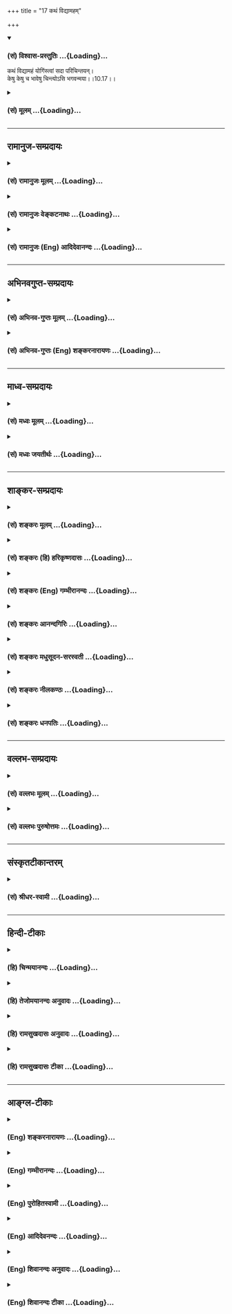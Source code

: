 +++
title = "17 कथं विद्यामहम्"

+++
<div class="js_include" newlevelforh1="3" title="(सं) विश्वास-प्रस्तुतिः" unfilled url="/purANam_vaiShNavam/mahAbhAratam/06-bhIShma-parva/03-bhagavad-gItA-parva/saMskRtam/vishvAsa-prastutiH/10_vibhUti-vistAra-yoga/17_kathaM_vidyAmaham.md">
<details open><summary><h3>(सं) विश्वास-प्रस्तुतिः ...{Loading}...</h3></summary>

कथं विद्यामहं योगिंस्त्वां सदा परिचिन्तयन्।  
केषु केषु च भावेषु चिन्त्योऽसि भगवन्मया।।10.17।।
</details>
</div>
<div class="js_include collapsed" newlevelforh1="3" title="(सं) मूलम्" unfilled url="/purANam_vaiShNavam/mahAbhAratam/06-bhIShma-parva/03-bhagavad-gItA-parva/saMskRtam/mUlam/10_vibhUti-vistAra-yoga/17_kathaM_vidyAmaham.md">
<details><summary><h3>(सं) मूलम् ...{Loading}...</h3></summary>

कथं विद्यामहं योगिंस्त्वां सदा परिचिन्तयन्।  
केषु केषु च भावेषु चिन्त्योऽसि भगवन्मया।।10.17।।
</details>
</div>


_________________
## रामानुज-सम्प्रदायः
<div class="js_include collapsed" newlevelforh1="3" title="(सं) रामानुजः मूलम्" unfilled url="/purANam_vaiShNavam/mahAbhAratam/06-bhIShma-parva/03-bhagavad-gItA-parva/saMskRtam/rAmAnujaH/mUlam/10_vibhUti-vistAra-yoga/17_kathaM_vidyAmaham.md">
<details><summary><h3>(सं) रामानुजः मूलम् ...{Loading}...</h3></summary>

।।10.17।।**अहं योगी** भक्तियोगनिष्ठः सन् भक्त्या **त्वां सदा
परिचिन्तयन्** चिन्तयितुं प्रवृत्तः चिन्तनीयं त्वां
परिपूर्णैश्वर्यादिकल्याणगुणगणं **कथं विद्या**
पूर्वोक्तबुद्धिज्ञानादिभाव्यतिरेक्तेषु अनुक्तषु **केषु केषु च भावेषु
मया** नियन्तृत्वेन **चिन्त्यः असि।**

</details>
</div>
<div class="js_include collapsed" newlevelforh1="3" title="(सं) रामानुजः वेङ्कटनाथः" unfilled url="/purANam_vaiShNavam/mahAbhAratam/06-bhIShma-parva/03-bhagavad-gItA-parva/saMskRtam/rAmAnujaH/venkaTanAthaH/10_vibhUti-vistAra-yoga/17_kathaM_vidyAmaham.md">
<details><summary><h3>(सं) रामानुजः वेङ्कटनाथः ...{Loading}...</h3></summary>

  
  
।।10.17।। योगिशब्दः प्रकरणविशेषात्त्वां सदा परिचिन्तयन् इत्यादेः
सामर्थ्याच्च योगिविशेषविषय इत्याह -- भक्तियोगनिष्ठः सन्निति। सन्नित्यनेन
निष्पन्नयोगिपरत्वमपि व्यावर्तितम्। अत्रयोगिन् इति परेषां पाठोऽनार्षः। सदा
इतिविशेषणसामर्थ्यात्भक्त्येति सिद्धम्। वेदनात्पूर्वं चिन्तनाशक्तेः;कथं
विद्याम् इत्यस्य चिन्तनहेतुत्वात्लक्षणहेत्वोः क्रियायाः
\[अष्टा.3।2।126\] इति शतुरनुशासनाच्चचिन्तयितुं प्रवृत्त
इत्युक्तम्। त्वाम् इति धर्मिविशेषस्य प्रतिपन्नत्वात्प्रकारविशेषेषु
बुभुत्सेति ज्ञापनायोक्तंपरिपूर्णेत्यादि। प्रश्नो ह्यज्ञातविशेषज्ञापनार्थ
इत्यभि सन्धायोक्तं -- पूर्वोक्तेत्यादि। भावेषु इति सप्तम्यभिप्रेतोक्तिः;
प्रकृतानुकर्षणं वा, -- नियन्तृत्वेनेति।  
  

</details>
</div>
<div class="js_include collapsed" newlevelforh1="3" title="(सं) रामानुजः (Eng) आदिदेवानन्दः" unfilled url="/purANam_vaiShNavam/mahAbhAratam/06-bhIShma-parva/03-bhagavad-gItA-parva/saMskRtam/rAmAnujaH/english/AdidevAnandaH/10_vibhUti-vistAra-yoga/17_kathaM_vidyAmaham.md">
<details><summary><h3>(सं) रामानुजः (Eng) आदिदेवानन्दः ...{Loading}...</h3></summary>

10.17 I, 'Your devotee' (Yogin), namely, one engaged in Bhakti Yoga, and
'constantly meditating on You' with devotion, namely, embarked on
meditation on You, - how am I to know You, the object of meditation, as
possessing a multitude of auspicious attributes like sovereignty etc.;
And in what varied modes of mental dispositions, which are as yet untold
and which are different from the intelligence, knowledge etc., described
earlier, are You the Controller of all, to be meditated upon by me.

</details>
</div>


_________________
## अभिनवगुप्त-सम्प्रदायः
<div class="js_include collapsed" newlevelforh1="3" title="(सं) अभिनव-गुप्तः मूलम्" unfilled url="/purANam_vaiShNavam/mahAbhAratam/06-bhIShma-parva/03-bhagavad-gItA-parva/saMskRtam/abhinava-guptaH/mUlam/10_vibhUti-vistAra-yoga/17_kathaM_vidyAmaham.md">
<details><summary><h3>(सं) अभिनव-गुप्तः मूलम् ...{Loading}...</h3></summary>

।।10.17।। No commentary.  
  

</details>
</div>
<div class="js_include collapsed" newlevelforh1="3" title="(सं) अभिनव-गुप्तः (Eng) शङ्करनारायणः" unfilled url="/purANam_vaiShNavam/mahAbhAratam/06-bhIShma-parva/03-bhagavad-gItA-parva/saMskRtam/abhinava-guptaH/english/shankaranArAyaNaH/10_vibhUti-vistAra-yoga/17_kathaM_vidyAmaham.md">
<details><summary><h3>(सं) अभिनव-गुप्तः (Eng) शङ्करनारायणः ...{Loading}...</h3></summary>

10.17 Sri Abhinavagupta did not comment upon this sloka.

</details>
</div>


_________________
## माध्व-सम्प्रदायः
<div class="js_include collapsed" newlevelforh1="3" title="(सं) मध्वः मूलम्" unfilled url="/purANam_vaiShNavam/mahAbhAratam/06-bhIShma-parva/03-bhagavad-gItA-parva/saMskRtam/madhvaH/mUlam/10_vibhUti-vistAra-yoga/17_kathaM_vidyAmaham.md">
<details><summary><h3>(सं) मध्वः मूलम् ...{Loading}...</h3></summary>

।।10.17।। Sri Madhvacharya did not comment on this sloka.

</details>
</div>
<div class="js_include collapsed" newlevelforh1="3" title="(सं) मध्वः जयतीर्थः" unfilled url="/purANam_vaiShNavam/mahAbhAratam/06-bhIShma-parva/03-bhagavad-gItA-parva/saMskRtam/madhvaH/jayatIrthaH/10_vibhUti-vistAra-yoga/17_kathaM_vidyAmaham.md">
<details><summary><h3>(सं) मध्वः जयतीर्थः ...{Loading}...</h3></summary>

।।10.17।। Sri Jayatirtha did not comment on this sloka.

</details>
</div>


_________________
## शाङ्कर-सम्प्रदायः
<div class="js_include collapsed" newlevelforh1="3" title="(सं) शङ्करः मूलम्" unfilled url="/purANam_vaiShNavam/mahAbhAratam/06-bhIShma-parva/03-bhagavad-gItA-parva/saMskRtam/shankaraH/mUlam/10_vibhUti-vistAra-yoga/17_kathaM_vidyAmaham.md">
<details><summary><h3>(सं) शङ्करः मूलम् ...{Loading}...</h3></summary>

।।10.17।। --,**कथं विद्यां** विजानीयाम् **अहं** हे **योगिन् त्वां सदा
परिचिन्तयन्। केषु केषु च भावेषु** वस्तुषु **चिन्त्यः असि** ध्येयः असि
**भगवन् मया**।।

</details>
</div>
<div class="js_include collapsed" newlevelforh1="3" title="(सं) शङ्करः (हि) हरिकृष्णदासः" unfilled url="/purANam_vaiShNavam/mahAbhAratam/06-bhIShma-parva/03-bhagavad-gItA-parva/saMskRtam/shankaraH/hindI/harikRShNadAsaH/10_vibhUti-vistAra-yoga/17_kathaM_vidyAmaham.md">
<details><summary><h3>(सं) शङ्करः (हि) हरिकृष्णदासः ...{Loading}...</h3></summary>

।।10.17।। हे योगिन् आपका सदा चिन्तन करता हुआ मैं आपको किस प्रकार जानूँ हे
भगवन् आप किनकिन भावोंमें अर्थात् वस्तुओंमें मेरे द्वारा चिन्तन किये
जानेयोग्य हैं।

</details>
</div>
<div class="js_include collapsed" newlevelforh1="3" title="(सं) शङ्करः (Eng) गम्भीरानन्दः" unfilled url="/purANam_vaiShNavam/mahAbhAratam/06-bhIShma-parva/03-bhagavad-gItA-parva/saMskRtam/shankaraH/english/gambhIrAnandaH/10_vibhUti-vistAra-yoga/17_kathaM_vidyAmaham.md">
<details><summary><h3>(सं) शङ्करः (Eng) गम्भीरानन्दः ...{Loading}...</h3></summary>

10.17 O Yogi, katham, how; aham vidyam, shall I know tvam, You; sada
pari-cintayan, by remaining ever-engaged in meditation; Ca, and; kesu
kesu bhavesu, through what objects; bhagvan, O Lord; cintah asi, are You
to be meditated on; maya, by me;

</details>
</div>
<div class="js_include collapsed" newlevelforh1="3" title="(सं) शङ्करः आनन्दगिरिः" unfilled url="/purANam_vaiShNavam/mahAbhAratam/06-bhIShma-parva/03-bhagavad-gItA-parva/saMskRtam/shankaraH/AnandagiriH/10_vibhUti-vistAra-yoga/17_kathaM_vidyAmaham.md">
<details><summary><h3>(सं) शङ्करः आनन्दगिरिः ...{Loading}...</h3></summary>

।।10.17।। किमर्थं विभूतीः श्रोतुमिच्छसीत्याशङ्क्य
ध्यानसौकर्यप्रकारप्रश्नेन फलं कथयति -- **कथमिति।** योगो नामैश्वर्यं
तदस्यास्तीति योगी हे योगिन्; अहं स्थविष्ठमतिस्त्वां केन प्रकारेण
सततमनुसंदधानो विशुद्धबुद्धिर्भूत्वा निरुपाधिकं त्वां विजानीयामिति
प्रश्नः। प्रश्नान्तरं प्रस्तौति -- **केषु केष्विति।**
चेतनाचेतनभेदादुपाधिबहुत्वाच्च बहुवचनम्।

</details>
</div>
<div class="js_include collapsed" newlevelforh1="3" title="(सं) शङ्करः मधुसूदन-सरस्वती" unfilled url="/purANam_vaiShNavam/mahAbhAratam/06-bhIShma-parva/03-bhagavad-gItA-parva/saMskRtam/shankaraH/madhusUdana-sarasvatI/10_vibhUti-vistAra-yoga/17_kathaM_vidyAmaham.md">
<details><summary><h3>(सं) शङ्करः मधुसूदन-सरस्वती ...{Loading}...</h3></summary>

।।10.17।। किं प्रयोजनं तत्कथनस्य तदाह द्वाभ्याम् -- योगो
निरतिशयैश्वर्यादिशक्तिः सोऽस्यास्तीति हे
योगिन्निरतिशयैश्वर्यादिशक्तिशालिन्; अहमतिस्थूलमतिस्त्वां देवादिभिरपि
ज्ञातुमशक्यं कथं विद्यां जानीयाम्। सदा परिचिन्तयन्सर्वदा ध्यायन्। ननु
मद्विभूतिषु मां ध्यायन्; ज्ञास्यसि तत्राह -- केषु केषु च भावेषु
चेतनाचेतनात्मकेषु वस्तुषु त्वद्विभूतिभूतेषु मया चिन्त्योऽसि हे भगवन्।

</details>
</div>
<div class="js_include collapsed" newlevelforh1="3" title="(सं) शङ्करः नीलकण्ठः" unfilled url="/purANam_vaiShNavam/mahAbhAratam/06-bhIShma-parva/03-bhagavad-gItA-parva/saMskRtam/shankaraH/nIlakaNThaH/10_vibhUti-vistAra-yoga/17_kathaM_vidyAmaham.md">
<details><summary><h3>(सं) शङ्करः नीलकण्ठः ...{Loading}...</h3></summary>

।।10.17।। योग ऐश्वर्यं तद्वन् हे योगिन्; त्वां कथं चर्मचक्षुषा विद्यां न
कथमपीति विश्वरूपदर्शनस्य दौर्लभ्यं मन्वानः कतिपयेष्वेव स्थानेषु भगवन्तं
चिन्तयिष्यामि विश्वरूपदर्शनेऽधिकारसिद्ध्यर्थमित्याशयेनाह --
**केष्विति।**

</details>
</div>
<div class="js_include collapsed" newlevelforh1="3" title="(सं) शङ्करः धनपतिः" unfilled url="/purANam_vaiShNavam/mahAbhAratam/06-bhIShma-parva/03-bhagavad-gItA-parva/saMskRtam/shankaraH/dhanapatiH/10_vibhUti-vistAra-yoga/17_kathaM_vidyAmaham.md">
<details><summary><h3>(सं) शङ्करः धनपतिः ...{Loading}...</h3></summary>

।।10.17।। हे योगन्; अहं स्थूलबुद्धिस्त्वां केन प्रकारेण परि
समन्ताच्चिन्तयन् सूक्ष्मबुद्धिर्भूत्वा जानीयाम्। अघटितघटनं योगस्तद्वान्
त्वम्। मामपि त्वां ज्ञातुमयोग्यं योग्यं कर्तुमर्हसीति संबोधनाशयः।
केषुकेषु च भावेषु पदार्थेषु मया ध्येयोऽसि तत्तत्पदार्थेषु
स्वैश्वर्यादिमत्पदार्थ वदेति द्योतयन्नाह -- हे भगवन्निति।

</details>
</div>


_________________
## वल्लभ-सम्प्रदायः
<div class="js_include collapsed" newlevelforh1="3" title="(सं) वल्लभः मूलम्" unfilled url="/purANam_vaiShNavam/mahAbhAratam/06-bhIShma-parva/03-bhagavad-gItA-parva/saMskRtam/vallabhaH/mUlam/10_vibhUti-vistAra-yoga/17_kathaM_vidyAmaham.md">
<details><summary><h3>(सं) वल्लभः मूलम् ...{Loading}...</h3></summary>

।।10.17 -- 10.18।। किमर्थं तत्प्रकाशनं इत्यपेक्षायामाह -- कथं विद्यामिति।
अहं त्वया योगी विधीये तस्य च चिन्तनं युक्तमेवेति। केषुकेषूभयविधेषु
भावेषु मया चिन्त्योऽसि। योगिन् इति पाठे तद्वत्त्वात्तव योगमपि कथमहं
विद्यामिति प्रश्न उपलभ्यते। ततो विस्तरेणेति समस्तप्रश्नस्फोरणं विभूतिं
योगं चेति। यद्यपि पूर्वं त्वयोक्ता विभूतिस्तथ पि सङ्क्षेपेणेत्यधुना
विस्तरेण वदेति पृच्छति।

</details>
</div>
<div class="js_include collapsed" newlevelforh1="3" title="(सं) वल्लभः पुरुषोत्तमः" unfilled url="/purANam_vaiShNavam/mahAbhAratam/06-bhIShma-parva/03-bhagavad-gItA-parva/saMskRtam/vallabhaH/puruShottamaH/10_vibhUti-vistAra-yoga/17_kathaM_vidyAmaham.md">
<details><summary><h3>(सं) वल्लभः पुरुषोत्तमः ...{Loading}...</h3></summary>

  
  
।।10.17।। कथनप्रयोजनमाह -- कथमिति। हे योगिन् सर्वव्यापक सर्वकरणसमर्थ अहं
प्रकटरूपमानन्दमयं त्वां सदा परिचिन्तयन् परितो बाह्याभ्यन्तरभेदेन
चिन्तयन् विभूतीः कथ विद्यां जानामीत्यर्थः। अत्रायं भावः --
साक्षाद्भगवच्चिन्तने विभूतिज्ञाने तत्र मनोनिवेशने चिन्तनविच्छेदो
भविष्यतीति कथं जानामि ननु तर्हि प्रश्नः किमर्थं इत्याशङ्क्य
यत्पूर्वमुक्तम्एतां विभूतिं \[10।7\] इत्यारभ्ययेन मामुपयान्ति ते
\[10।7\] इत्यन्तं तेन त्वत्प्राप्त्यर्थं पृच्छामि; तत्रापि
स्वाधिकारानुसारेण यत्स्वस्यावश्यकं तत्कथयेति विज्ञापयति -- केष्विति।
केषु लोकेषु; च पुनः केषु भावेषु पदार्थेषु भगवन् षड्गुणैश्वर्य पूर्णगुणैः
सर्वव्यापक मया चिन्तनीयोऽसि।  
  

</details>
</div>


_________________
## संस्कृतटीकान्तरम्
<div class="js_include collapsed" newlevelforh1="3" title="(सं) श्रीधर-स्वामी" unfilled url="/purANam_vaiShNavam/mahAbhAratam/06-bhIShma-parva/03-bhagavad-gItA-parva/saMskRtam/shrIdhara-svAmI/10_vibhUti-vistAra-yoga/17_kathaM_vidyAmaham.md">
<details><summary><h3>(सं) श्रीधर-स्वामी ...{Loading}...</h3></summary>

।।10.17।। कथनप्रयोजनं दर्शयन्प्रार्थयते **-- कथमिति** द्वाभ्याम्। हे
योगिन्; कथं कैर्विभूतिभेदैः सदा परिचिन्तयन्नहं त्वां विद्यां जानीयाम्।
विभूतिभेदेन चिन्त्योऽपि त्वं केषु केषु पदार्थेषु मया चिन्तनीयोऽसि।

</details>
</div>


_________________
## हिन्दी-टीकाः
<div class="js_include collapsed" newlevelforh1="3" title="(हि) चिन्मयानन्दः" unfilled url="/purANam_vaiShNavam/mahAbhAratam/06-bhIShma-parva/03-bhagavad-gItA-parva/hindI/chinmayAnandaH/10_vibhUti-vistAra-yoga/17_kathaM_vidyAmaham.md">
<details><summary><h3>(हि) चिन्मयानन्दः ...{Loading}...</h3></summary>

।।10.17।। किस प्रकार मैं आपका चिन्तन या ध्यान करूँ जिससे कि मैं आपको
साक्षात् जान सकूँ साधक का लक्ष्य है एकत्व भाव से आत्मा को साक्षात्
जानना। अब तक के अध्यायों में कहीं भी गीता ने ध्यानाभ्यास के लिए किसी नदी
के तट पर या एकान्त गुफा में जाकर संन्यास का जीवन व्यतीत करने का समर्थन
नहीं किया है। श्रीकृष्ण का मनुष्य को आह्वान कर्त्तव्य कर्म करने के लिए
है और अपने इसी व्यावहारिक जीवन में ईश्वरानुभूति में जीने के लिए है। हमें
यह नहीं भूलना चाहिए कि गीताशास्त्र का उद्घोष महाभारत के समरांगण में उस
क्षण हुआ था; जब तत्कालीन समस्त राष्ट्र अपने समय की सबसे बड़ी ऐतिहासिक
क्रांति वेला का सामना करने के लिए उद्यत थे। यह क्रांति वेला लौकिक और
आध्यात्मिक दोनों ही मूल्यों की निर्णायक थी। अर्जुन कर्त्तव्य पालन के
गीताधर्म में पूर्णतया परिवर्तित हो गया था। उसका यह परिवर्तन श्रीकृष्ण को
सम्बोधित किये योगिन शब्द से विशेष रूप से दर्शाया गया है। श्रीकृष्ण ऐसे
सर्वश्रेष्ठ कर्मयोगी थे; जिन्होंने विविध घटनाओं से परिपूर्ण जीवन में
अत्यन्त व्यस्त रहते हुए भी कभी अपने शुद्ध दिव्यस्वरूप का विस्मरण नहीं
होने दिया। इस श्लोक में अर्जुन अपने अनुरोध का कारण भी बताते हुए कहता है;
आप किनकिन भावों में मेरे द्वारा चिन्तन करने योग्य हैं व्यावहारिक जीवन
जीते हुए और उसकी चुनौतियों का सामना करते हुए; यदि सर्वत्र व्याप्त आत्मा
का अखण्ड स्मरण बनाये रखना हो; तो साधक को निश्चित रूप से यह जानना आवश्यक
होगा कि वह उस तत्त्व को प्रत्येक वस्तु; वस्तुओं के समूह और मनुष्यों के
समाज में कहाँ और कैसे देखे। अर्जुन अपनी इच्छा को और अधिक स्पष्ट करते हुए
कहता है कि यदि भगवान् का उत्तर विस्तृत भी हो; तब भी उन्हें सुनने और
समझने में वह थकान नहीं अनुभव करेगा

</details>
</div>
<div class="js_include collapsed" newlevelforh1="3" title="(हि) तेजोमयानन्दः अनुवादः" unfilled url="/purANam_vaiShNavam/mahAbhAratam/06-bhIShma-parva/03-bhagavad-gItA-parva/hindI/tejomayAnandaH/anuvAdaH/10_vibhUti-vistAra-yoga/17_kathaM_vidyAmaham.md">
<details><summary><h3>(हि) तेजोमयानन्दः अनुवादः ...{Loading}...</h3></summary>

।।10.17।। हे योगेश्वर ! मैं किस प्रकार निरन्तर चिन्तन करता हुआ आपको
जानूँ, और हे भगवन् ! आप किनकिन भावों में मेरे द्वारा चिन्तन करने योग्य
हैं।।

</details>
</div>
<div class="js_include collapsed" newlevelforh1="3" title="(हि) रामसुखदासः अनुवादः" unfilled url="/purANam_vaiShNavam/mahAbhAratam/06-bhIShma-parva/03-bhagavad-gItA-parva/hindI/rAmasukhadAsaH/anuvAdaH/10_vibhUti-vistAra-yoga/17_kathaM_vidyAmaham.md">
<details><summary><h3>(हि) रामसुखदासः अनुवादः ...{Loading}...</h3></summary>

।।10.17।। हे योगिन् ! हरदम साङ्गोपाङ्ग चिन्तन करता हुआ मैं आपको कैसे
जानूँ ; और हे भगवन् ! किन-किन भावोंमें आप मेरे द्वारा चिन्तन किये जा
सकते हैं अर्थात् किन-किन भावोंमें मैं आपका चिन्तन करूँ ;

</details>
</div>
<div class="js_include collapsed" newlevelforh1="3" title="(हि) रामसुखदासः टीका" unfilled url="/purANam_vaiShNavam/mahAbhAratam/06-bhIShma-parva/03-bhagavad-gItA-parva/hindI/rAmasukhadAsaH/TIkA/10_vibhUti-vistAra-yoga/17_kathaM_vidyAmaham.md">
<details><summary><h3>(हि) रामसुखदासः टीका ...{Loading}...</h3></summary>

।।10.17।।***व्याख्या--'*कथं विद्यामहं योगिंस्त्वां सदा
परिचिन्तयन्'--**सातवें श्लोकमें भगवान्ने कहा कि जो मेरी विभूति और योगको
तत्त्वसे जानता है, वह अविचल भक्तियोगसे युक्त हो जाता है। इसलिये अर्जुन
भगवान्से पूछते हैं कि हरदम चिन्तन करता हुआ मैं आपको कैसे जानूँ;

</details>
</div>


_________________
## आङ्ग्ल-टीकाः
<div class="js_include collapsed" newlevelforh1="3" title="(Eng) शङ्करनारायणः" unfilled url="/purANam_vaiShNavam/mahAbhAratam/06-bhIShma-parva/03-bhagavad-gItA-parva/english/shankaranArAyaNaH/10_vibhUti-vistAra-yoga/17_kathaM_vidyAmaham.md">
<details><summary><h3>(Eng) शङ्करनारायणः ...{Loading}...</h3></summary>

10.17. O Mighty Yogin ! How should I know You, meditating on You ; In
what several entities, O Bhagavat, are You to be contemplated upon by me
;

</details>
</div>
<div class="js_include collapsed" newlevelforh1="3" title="(Eng) गम्भीरानन्दः" unfilled url="/purANam_vaiShNavam/mahAbhAratam/06-bhIShma-parva/03-bhagavad-gItA-parva/english/gambhIrAnandaH/10_vibhUti-vistAra-yoga/17_kathaM_vidyAmaham.md">
<details><summary><h3>(Eng) गम्भीरानन्दः ...{Loading}...</h3></summary>

10.17 O Yogi, \[Here yoga stands for the results of yoga, viz
omniscience, omnipotence, etc.; one possessed of these is a yogi. (See
Comm. on 10.7)\] how shall I know You by remaining ever-engaged in
meditation; And through what objects, O Lord, are You to be meditated on
by me;

</details>
</div>
<div class="js_include collapsed" newlevelforh1="3" title="(Eng) पुरोहितस्वामी" unfilled url="/purANam_vaiShNavam/mahAbhAratam/06-bhIShma-parva/03-bhagavad-gItA-parva/english/purohitasvAmI/10_vibhUti-vistAra-yoga/17_kathaM_vidyAmaham.md">
<details><summary><h3>(Eng) पुरोहितस्वामी ...{Loading}...</h3></summary>

10.17 O Master! How shall I, by constant meditation, know Thee; My Lord!
What are Thy various manifestations through which I am to mediate on
Thee;

</details>
</div>
<div class="js_include collapsed" newlevelforh1="3" title="(Eng) आदिदेवनन्दः" unfilled url="/purANam_vaiShNavam/mahAbhAratam/06-bhIShma-parva/03-bhagavad-gItA-parva/english/AdidevanandaH/10_vibhUti-vistAra-yoga/17_kathaM_vidyAmaham.md">
<details><summary><h3>(Eng) आदिदेवनन्दः ...{Loading}...</h3></summary>

10.17 How can I, Your devotee, know You by constantly meditating on You;
And in what modes, O Lord, are you to be meditated upon by Me.

</details>
</div>
<div class="js_include collapsed" newlevelforh1="3" title="(Eng) शिवानन्दः अनुवादः" unfilled url="/purANam_vaiShNavam/mahAbhAratam/06-bhIShma-parva/03-bhagavad-gItA-parva/english/shivAnandaH/anuvAdaH/10_vibhUti-vistAra-yoga/17_kathaM_vidyAmaham.md">
<details><summary><h3>(Eng) शिवानन्दः अनुवादः ...{Loading}...</h3></summary>

10.17 How shall I, ever meditating, know Thee, O Yogin; In what aspects
or things, O blessed Lord, art Thou to be thought of by me;

</details>
</div>
<div class="js_include collapsed" newlevelforh1="3" title="(Eng) शिवानन्दः टीका" unfilled url="/purANam_vaiShNavam/mahAbhAratam/06-bhIShma-parva/03-bhagavad-gItA-parva/english/shivAnandaH/TIkA/10_vibhUti-vistAra-yoga/17_kathaM_vidyAmaham.md">
<details><summary><h3>(Eng) शिवानन्दः टीका ...{Loading}...</h3></summary>

10.17 कथम् how; विद्याम् shall know; अहम् I; योगिन् O Yogin; त्वाम्
Thee; सदा always; परिचिन्तयन् meditating; केषु केषु in what and what; च
and; भावेषु aspects; चिन्त्यः to be thought of; असि (Thou) art; भगवन् O
blessed Lord; मया by me.Commentary Arjuna says O Lord; how may I know
Thee by constant meditation In what aspects art Thou to be thought of by
me Even when I think of external objects I can meditate on Thee in Thy
particular manifestations in them if I have a detailed knowledge of Thy
glories. Therefore deign to tell me; without reserve; of Thy own
glories. Then only can I behold oneness everywhere.

</details>
</div>
